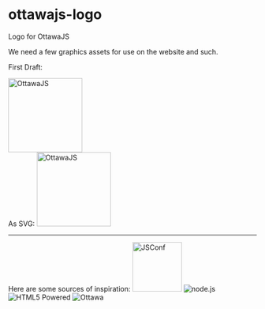 ottawajs-logo
=============

Logo for OttawaJS

We need a few graphics assets for use on the website and such.

First Draft:

<img src="https://raw.github.com/ottawajs/ottawajs-logo/master/OttawaJS.png"  width="150" alt="OttawaJS">
<br>
As SVG:
<img src="https://raw.github.com/ottawajs/ottawajs-logo/master/OttawaJS.svg"  width="150" alt="OttawaJS">

<hr >
Here are some sources of inspiration:

<img src="https://raw.github.com/ottawajs/ottawajs-logo/master/inspiration/jsconf.jpg"  width="100" alt="JSConf">

<img src="https://raw.github.com/ottawajs/ottawajs-logo/master/inspiration/nodejs-dark.png"   alt="node.js">

<img src="https://raw.github.com/ottawajs/ottawajs-logo/master/inspiration/html5-badge-h-solo.png" alt="HTML5 Powered" title="HTML5 Powered">

<img src="https://raw.github.com/ottawajs/ottawajs-logo/master/inspiration/ottawa_logo.png" alt="Ottawa" title="Ottawa">